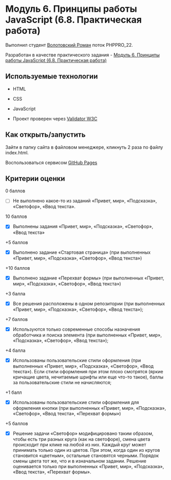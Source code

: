# Модуль 6. Принципы работы JavaScript (6.8. Практическая работа)
Выполнил студент [Волотовский Роман](https://github.com/Volotovskii/task_5_11.git) поток PHPPRO_22.

Разработан в качестве практического задания - <a href = "https://apps.skillfactory.ru/learning/course/course-v1:SkillFactory+PHPPRO+2022/block-v1:SkillFactory+PHPPRO+2022+type@sequential+block@d8c551a96c3a48c2ab10e4ffe724abbf/block-v1:SkillFactory+PHPPRO+2022+type@vertical+block@c1b3a30374fe42f7957048847a3090c8"> Модуль 6. Принципы работы JavaScript (6.8. Практическая работа) </a>

## Используемые технологии

* HTML

* CSS 

* JavaScript

* Проект проверен через <a href="https://validator.w3.org/#validate_by_upload" target="_blank">Validator W3C</a>

## Как открыть/запустить

Зайти в папку сайта в файловом менеджере, кликнуть 2 раза по файлу index.html.

Воспользоваться сервисом <a href = "https://volotovskii.github.io/task_js_6_8/" target="_blank">GitHub Pages</a>

## Критерии оценки

0 баллов

- [ ] Не выполнено какое-то из заданий «Привет, мир»,  «Подсказка», «Светофор», «Ввод текста».

10 баллов

- [X] Выполнены задания «Привет, мир», «Подсказка», «Светофор», «Ввод текста»

+5 баллов

- [X] Выполнено задание «Стартовая страница» (при выполненных «Привет, мир», «Подсказка», «Светофор», «Ввод текста»)


+10 баллов

- [X] Выполнено задание «Перехват формы» (при выполненных «Привет, мир», «Подсказка», «Светофор», «Ввод текста»)

+3 балла  

- [X] Все решения расположены в одном репозитории (при выполненных «Привет, мир», «Подсказка», «Светофор», «Ввод текста»);

+7 баллов 

- [X] Используются только современные способы назначения обработчика и поиска элемента (при выполненных «Привет, мир», «Подсказка», «Светофор», «Ввод текста»);

+4 балла 

- [X] Использованы пользовательские стили оформления (при выполненных «Привет, мир», «Подсказка», «Светофор», «Ввод текста»). Если стили оформления при этом плохо смотрятся (яркие кричащие цвета, нечитаемые шрифты или еще что-то такое), баллы за пользовательские стили не начисляются;

+1 балл 

- [X] Использованы пользовательские стили оформления для оформления кнопки (при выполненных «Привет, мир», «Подсказка», «Светофор», «Ввод текста»,  «Перехват формы»)

+5 баллов 

- [X] Решение задачи «Светофор» модифицировано таким образом, чтобы есть три разных круга (как на светофоре), смена цвета происходит при клике на любой из них. Каждый круг может принимать только один из цветов.
При этом, когда один из кругов становится «цветным», остальные становятся черными. Порядок смены цвета тот же, что и в изначальном задании.
Решение оценивается только при выполненных «Привет, мир», «Подсказка», «Ввод текста»,  «Перехват формы».